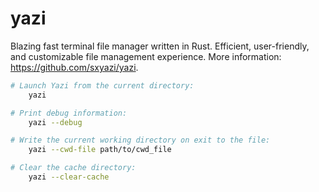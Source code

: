 # yazi

Blazing fast terminal file manager written in Rust.
Efficient, user-friendly, and customizable file management experience.
More information: <https://github.com/sxyazi/yazi>.

``` bash
# Launch Yazi from the current directory:
    yazi

# Print debug information:
    yazi --debug

# Write the current working directory on exit to the file:
    yazi --cwd-file path/to/cwd_file

# Clear the cache directory:
    yazi --clear-cache
```
